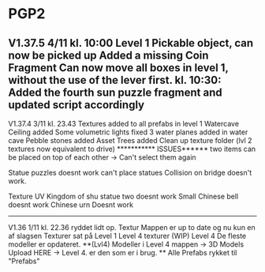 # PGP2


V1.37.5 4/11 kl. 10:00
Level 1 Pickable object, can now be picked up
Added a missing Coin Fragment
Can now move all boxes in level 1, without the use of the lever first.
kl. 10:30:
Added the fourth sun puzzle fragment and updated script accordingly
------------------------------------------------------------------

V1.37.4 3/11 kl. 23.43
Textures added to all prefabs in level 1
Watercave Ceiling added
Some volumetric lights fixed
3 water planes added in water cave
Pebble stones added
Asset Trees added
Clean up texture folder (lvl 2 textures now equivalent to drive)
*********** ISSUES******
two items can be placed on top of each other ->
Can't select them again

Statue puzzles doesnt work can't place statues
Collision on bridge doesn't work. 


Texture UV
Kingdom of shu statue two doesnt work
Small Chinese bell doesnt work
Chinese urn Doesnt work


---------------------------------------------------


V1.36 1/11 kl. 22.36
ryddet lidt op. 
Textur Mappen er up to date og nu kun en af slagsen
Texturer sat på Level 1 
Level 4 texturer (WIP)
Level 4 De fleste modeller er opdateret. 
**(Lvl4) Modeller i Level 4 mappen -> 3D Models Upload HERE -> Level 4.  er den som er i brug. **
Alle Prefabs rykket til "Prefabs"
